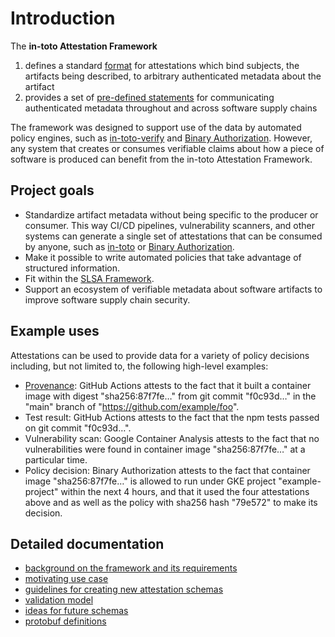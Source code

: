 # Introduction

The **in-toto Attestation Framework**

1.  defines a standard [format](../spec/v1.0-draft/) for attestations which
    bind subjects, the artifacts being described, to arbitrary authenticated
    metadata about the artifact
2.  provides a set of [pre-defined statements](../spec/predicates/) for
    communicating authenticated metadata throughout and across software supply
    chains

The framework was designed to support use of the data by automated policy
engines, such as [in-toto-verify] and [Binary Authorization]. However, any
system that creates or consumes verifiable claims about how a piece of software
is produced can benefit from the in-toto Attestation Framework.

## Project goals

-   Standardize artifact metadata without being specific to the producer or
    consumer. This way CI/CD pipelines, vulnerability scanners, and other
    systems can generate a single set of attestations that can be consumed by
    anyone, such as [in-toto] or [Binary Authorization].
-   Make it possible to write automated policies that take advantage of
    structured information.
-   Fit within the [SLSA Framework][SLSA].
-   Support an ecosystem of verifiable metadata about software artifacts to
    improve software supply chain security.

## Example uses

Attestations can be used to provide data for a variety of policy decisions
including, but not limited to, the following high-level examples:

-   [Provenance][SLSA Provenance]: GitHub Actions attests to the fact that it
    built a container image with digest "sha256:87f7fe…" from git commit
    "f0c93d…" in the "main" branch of "https://github.com/example/foo".
-   Test result: GitHub Actions attests to the fact that the npm tests passed on
    git commit "f0c93d…".
-   Vulnerability scan: Google Container Analysis attests to the fact that no
    vulnerabilities were found in container image "sha256:87f7fe…" at a
    particular time.
-   Policy decision: Binary Authorization attests to the fact that container
    image "sha256:87f7fe…" is allowed to run under GKE project "example-project"
    within the next 4 hours, and that it used the four attestations above and as
    well as the policy with sha256 hash "79e572" to make its decision.

## Detailed documentation

-   [background on the framework and its requirements](background.md)
-   [motivating use case](motivating_use_case.md)
-   [guidelines for creating new attestation schemas](new_predicate_guidelines.md)
-   [validation model](validation.md)
-   [ideas for future schemas](schema_ideas.md)
-   [protobuf definitions](protos.md)

[Binary Authorization]: https://cloud.google.com/binary-authorization
[SLSA Provenance]: https://slsa.dev/provenance
[SLSA]: https://github.com/slsa-framework/slsa
[in-toto]: https://in-toto.io
[in-toto-verify]: https://github.com/in-toto/in-toto#verification
